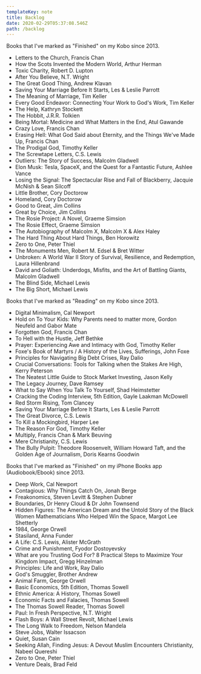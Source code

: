 ```yaml
---
templateKey: note
title: Backlog
date: 2020-02-29T05:37:08.546Z
path: /backlog
---
```


Books that I've marked as "Finished" on my Kobo since 2013.

- Letters to the Church, Francis Chan
- How the Scots Invented the Modern World, Arthur Herman
- Toxic Charity, Robert D. Lupton
- After You Believe, N.T. Wright
- The Great Good Thing, Andrew Klavan
- Saving Your Marriage Before It Starts, Les & Leslie Parrott
- The Meaning of Marriage, Tim Keller
- Every Good Endeavor: Connecting Your Work to God's Work, Tim Keller
- The Help, Kathryn Stockett
- The Hobbit, J.R.R. Tolkien
- Being Mortal: Medicine and What Matters in the End, Atul Gawande
- Crazy Love, Francis Chan
- Erasing Hell: What God Said about Eternity, and the Things We've Made Up, Francis Chan
- The Prodigal God, Timothy Keller
- The Screwtape Letters, C.S. Lewis
- Outliers: The Story of Success, Malcolm Gladwell
- Elon Musk: Tesla, SpaceX, and the Quest for a Fantastic Future, Ashlee Vance
- Losing the Signal: The Spectacular Rise and Fall of Blackberry, Jacquie McNish & Sean Silcoff
- Little Brother, Cory Doctorow
- Homeland, Cory Doctorow
- Good to Great, Jim Collins
- Great by Choice, Jim Collins
- The Rosie Project: A Novel, Graeme Simsion
- The Rosie Effect, Graeme Simsion
- The Autobiography of Malcolm X, Malcolm X & Alex Haley
- The Hard Thing About Hard Things, Ben Horowitz
- Zero to One, Peter Thiel
- The Monuments Men, Robert M. Edsel & Bret Witter
- Unbroken: A World War II Story of Survival, Resilience, and Redemption, Laura Hillenbrand
- David and Goliath: Underdogs, Misfits, and the Art of Battling Giants, Malcolm Gladwell
- The Blind Side, Michael Lewis
- The Big Short, Michael Lewis

Books that I've marked as "Reading" on my Kobo since 2013.

- Digital Minimalism, Cal Newport
- Hold on To Your Kids: Why Parents need to matter more, Gordon Neufeld and Gabor Mate
- Forgotten God, Francis Chan
- To Hell with the Hustle, Jeff Bethke
- Prayer: Experiencing Awe and Intimacy with God, Timothy Keller
- Foxe's Book of Martyrs / A History of the Lives, Sufferings, John Foxe
- Principles for Navigating Big Debt Crises, Ray Dalio
- Crucial Conversations: Tools for Talking when the Stakes Are High, Kerry Peterson
- The Neatest Little Guide to Stock Market Investing, Jason Kelly
- The Legacy Journey, Dave Ramsey
- What to Say When You Talk To Yourself, Shad Heimstetter
- Cracking the Coding Interview, 5th Edition, Gayle Laakman McDowell
- Red Storm Rising, Tom Clancey
- Saving Your Marriage Before It Starts, Les & Leslie Parrott
- The Great Divorce, C.S. Lewis
- To Kill a Mockingbird, Harper Lee
- The Reason For God, Timothy Keller
- Multiply, Francis Chan & Mark Beuving
- Mere Christianity, C.S. Lewis
- The Bully Pulpit: Theodore Roosenvelt, William Howard Taft, and the Golden Age of Journalism, Doris Kearns Goodwin

Books that I've marked as "Finished" on my iPhone Books app (Audiobook/Ebook) since 2013.

- Deep Work, Cal Newport
- Contagious: Why Things Catch On, Jonah Berge
- Freakonomics, Steven Levitt & Stephen Dubner
- Boundaries, Dr Henry Cloud & Dr John Townsend
- Hidden Figures: The American Dream and the Untold Story of the Black Women Mathematicians Who Helped Win the Space, Margot Lee Shetterly
- 1984, George Orwell
- Stasiland, Anna Funder
- A Life: C.S. Lewis, Alister McGrath
- Crime and Punishment, Fyodor Dostoyevsky
- What are you Trusting God For? 8 Practical Steps to Maximize Your Kingdom Impact, Gregg Hinzelman
- Principles: Life and Work, Ray Dalio
- God's Smuggler, Brother Andrew
- Animal Farm, George Orwell
- Basic Economics, 5th Edition, Thomas Sowell
- Ethnic America: A History, Thomas Sowell
- Economic Facts and Falacies, Thomas Sowell
- The Thomas Sowell Reader, Thomas Sowell
- Paul: In Fresh Perspective, N.T. Wright
- Flash Boys: A Wall Street Revolt, Michael Lewis
- The Long Walk to Freedom, Nelson Mandela
- Steve Jobs, Walter Issacson
- Quiet, Susan Cain
- Seeking Allah, Finding Jesus: A Devout Muslim Encounters Christianity, Nabeel Quereshi
- Zero to One, Peter Thiel
- Venture Deals, Brad Feld
